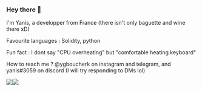 ### Hey there 👋

I'm Yanis, a developper from France (there isn't only baguette and wine there xD)

Favourite languages : Solidity, python

Fun fact : I dont say "CPU overheating" but "comfortable heating keyboard"


How to reach me ? @ygboucherk on instagram and telegram, and yanis#3059 on discord (I will try responding to DMs lol)

<img align="top" src="https://github-readme-stats.vercel.app/api/top-langs/?username=ygboucherk&theme=dark" /><img align="top" src="https://github-readme-stats.vercel.app/api?username=ygboucherk&show_icons=true&theme=dark" />

